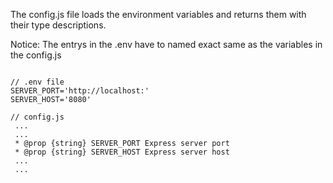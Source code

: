 The config.js file loads the environment variables and returns them with their type descriptions.

Notice: The entrys in the .env have to named exact same as the variables in the config.js



```

// .env file
SERVER_PORT='http://localhost:'
SERVER_HOST='8080'
```

```
// config.js
 ...
 ...
 * @prop {string} SERVER_PORT Express server port
 * @prop {string} SERVER_HOST Express server host
 ...
 ...
```
